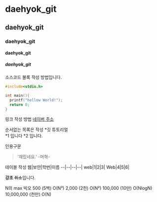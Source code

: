# daehyok_git
## daehyok_git
### daehyok_git
#### daehyok_git
##### daehyok_git

소스코드 불록 작성 방법입니다.
```c
#include<stdio.h>

int main(){
  printf("hellow World!");
  return 0;
}
```
링크 작성 방법
[네이버 주소](https://naver.com)

순서없는 목록은 작성
*깃 튜토리얼  
  *1 입니다
  *2 입니다.
    
인용구문
> '재밌네요.' -머혁-

테이블 작성
웹|보안|학번|이름
--|--|--|--|
web|1|2|3|
Web|4|5|6|

**강조**  ~~취소~~입니다.


N의 max	빅오
500 (5백)	O(N³)
2,000 (2천)	O(N²)
100,000 (10만)	O(NlogN)
10,000,000 (천만)	O(N)
